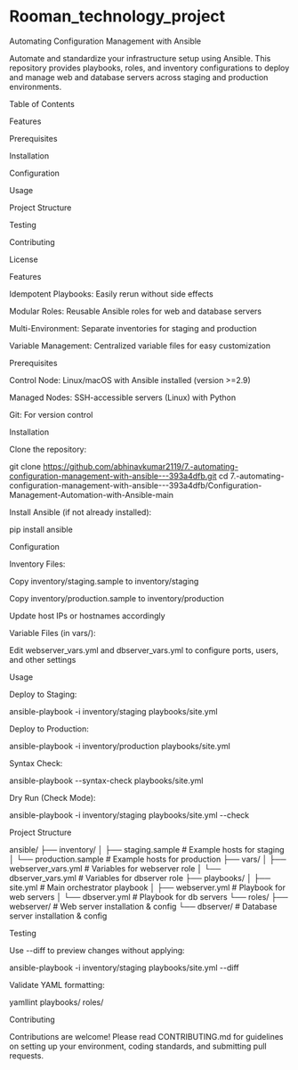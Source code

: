 # Rooman_technology_project
Automating Configuration Management with Ansible

Automate and standardize your infrastructure setup using Ansible. This repository provides playbooks, roles, and inventory configurations to deploy and manage web and database servers across staging and production environments.

Table of Contents

Features

Prerequisites

Installation

Configuration

Usage

Project Structure

Testing

Contributing

License

Features

Idempotent Playbooks: Easily rerun without side effects

Modular Roles: Reusable Ansible roles for web and database servers

Multi-Environment: Separate inventories for staging and production

Variable Management: Centralized variable files for easy customization

Prerequisites

Control Node: Linux/macOS with Ansible installed (version >=2.9)

Managed Nodes: SSH-accessible servers (Linux) with Python

Git: For version control

Installation

Clone the repository:

git clone https://github.com/abhinavkumar2119/7.-automating-configuration-management-with-ansible---393a4dfb.git
cd 7.-automating-configuration-management-with-ansible---393a4dfb/Configuration-Management-Automation-with-Ansible-main

Install Ansible (if not already installed):

pip install ansible

Configuration

Inventory Files:

Copy inventory/staging.sample to inventory/staging

Copy inventory/production.sample to inventory/production

Update host IPs or hostnames accordingly

Variable Files (in vars/):

Edit webserver_vars.yml and dbserver_vars.yml to configure ports, users, and other settings

Usage

Deploy to Staging:

ansible-playbook -i inventory/staging playbooks/site.yml

Deploy to Production:

ansible-playbook -i inventory/production playbooks/site.yml

Syntax Check:

ansible-playbook --syntax-check playbooks/site.yml

Dry Run (Check Mode):

ansible-playbook -i inventory/staging playbooks/site.yml --check

Project Structure

ansible/
├── inventory/
│   ├── staging.sample      # Example hosts for staging
│   └── production.sample   # Example hosts for production
├── vars/
│   ├── webserver_vars.yml  # Variables for webserver role
│   └── dbserver_vars.yml   # Variables for dbserver role
├── playbooks/
│   ├── site.yml            # Main orchestrator playbook
│   ├── webserver.yml       # Playbook for web servers
│   └── dbserver.yml        # Playbook for db servers
└── roles/
    ├── webserver/          # Web server installation & config
    └── dbserver/           # Database server installation & config

Testing

Use --diff to preview changes without applying:

ansible-playbook -i inventory/staging playbooks/site.yml --diff

Validate YAML formatting:

yamllint playbooks/ roles/

Contributing

Contributions are welcome! Please read CONTRIBUTING.md for guidelines on setting up your environment, coding standards, and submitting pull requests.
